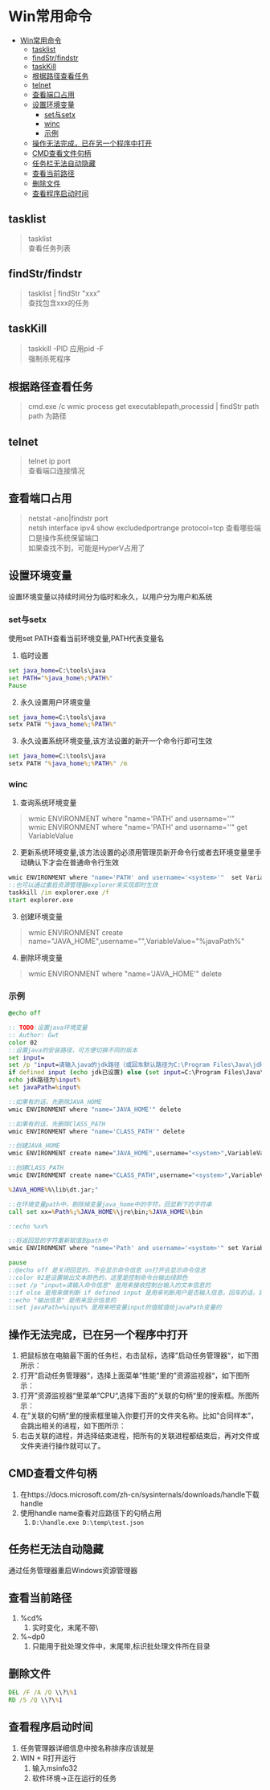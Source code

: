 # Win常用命令

- [Win常用命令](#win常用命令)
  - [tasklist](#tasklist)
  - [findStr/findstr](#findstrfindstr)
  - [taskKill](#taskkill)
  - [根据路径查看任务](#根据路径查看任务)
  - [telnet](#telnet)
  - [查看端口占用](#查看端口占用)
  - [设置环境变量](#设置环境变量)
    - [set与setx](#set与setx)
    - [winc](#winc)
    - [示例](#示例)
  - [操作无法完成，已在另一个程序中打开](#操作无法完成已在另一个程序中打开)
  - [CMD查看文件句柄](#cmd查看文件句柄)
  - [任务栏无法自动隐藏](#任务栏无法自动隐藏)
  - [查看当前路径](#查看当前路径)
  - [删除文件](#删除文件)
  - [查看程序启动时间](#查看程序启动时间)


## tasklist

> tasklist  
> 查看任务列表  

## findStr/findstr

> tasklist | findStr "xxx"  
> 查找包含xxx的任务

## taskKill

> taskkill -PID 应用pid -F  
> 强制杀死程序

## 根据路径查看任务

> cmd.exe /c wmic process get executablepath,processid | findStr path
> path 为路径

## telnet

> telnet ip port  
> 查看端口连接情况

## 查看端口占用

> netstat -ano|findstr port  
> netsh interface ipv4 show excludedportrange protocol=tcp 查看哪些端口是操作系统保留端口  
如果查找不到，可能是HyperV占用了

## 设置环境变量

设置环境变量以持续时间分为临时和永久，以用户分为用户和系统

### set与setx

使用set PATH查看当前环境变量,PATH代表变量名

1. 临时设置
```bat
set java_home=C:\tools\java
set PATH="%java_home%;%PATH%"
Pause
```
2. 永久设置用户环境变量
```bat
set java_home=C:\tools\java
setx PATH "%java_home%;%PATH%"
```
3. 永久设置系统环境变量,该方法设置的新开一个命令行即可生效
```bat
set java_home=C:\tools\java
setx PATH "%java_home%;%PATH%" /m
```

### winc

1. 查询系统环境变量
> wmic ENVIRONMENT where "name='PATH' and username='<system>'"  
> wmic ENVIRONMENT where "name='PATH' and username='<system>'"  get VariableValue
2. 更新系统环境变量,该方法设置的必须用管理员新开命令行或者去环境变量里手动确认下才会在普通命令行生效
```bat
wmic ENVIRONMENT where "name='PATH' and username='<system>'"  set VariableValue="C:\tools\java;%PATH%"
::也可以通过重启资源管理器explorer来实现即时生效
taskkill /im explorer.exe /f
start explorer.exe
```
3. 创建环境变量
> wmic ENVIRONMENT create name="JAVA_HOME",username="<system>",VariableValue="%javaPath%"
4. 删除环境变量
> wmic ENVIRONMENT where "name='JAVA_HOME'" delete

### 示例
```bat
@echo off

:: TODO:设置java环境变量
:: Author: Gwt
color 02
::设置java的安装路径，可方便切换不同的版本
set input=
set /p "input=请输入java的jdk路径（或回车默认路径为C:\Program Files\Java\jdk1.7.0_71）:"
if defined input (echo jdk已设置) else (set input=C:\Program Files\Java\jdk1.7.0_71)
echo jdk路径为%input%
set javaPath=%input%

::如果有的话，先删除JAVA_HOME
wmic ENVIRONMENT where "name='JAVA_HOME'" delete

::如果有的话，先删除ClASS_PATH
wmic ENVIRONMENT where "name='CLASS_PATH'" delete

::创建JAVA_HOME
wmic ENVIRONMENT create name="JAVA_HOME",username="<system>",VariableValue="%javaPath%"

::创建CLASS_PATH
wmic ENVIRONMENT create name="CLASS_PATH",username="<system>",VariableValue=".;%%JAVA_HOME%%\lib\tools.jar;%

%JAVA_HOME%%\lib\dt.jar;"

::在环境变量path中，剔除掉变量java_home中的字符，回显剩下的字符串
call set xx=%Path%;%JAVA_HOME%\jre\bin;%JAVA_HOME%\bin

::echo %xx%

::将返回显的字符重新赋值到path中
wmic ENVIRONMENT where "name='Path' and username='<system>'" set VariableValue="%xx%"

pause
::@echo off 是关闭回显的，不会显示命令信息 on打开会显示命令信息
::color 02是设置输出文本颜色的，这里是控制命令台输出绿颜色
::set /p "input=请输入命令信息" 是用来接收控制台输入的文本信息的
::if else 是用来做判断 if defined input 是用来判断用户是否输入信息，回车的话，则表示未定义input的值
::echo "输出信息" 是用来显示信息的
::set javaPath=%input% 是用来吧变量input的值赋值给javaPath变量的
```

## 操作无法完成，已在另一个程序中打开

1. 把鼠标放在电脑最下面的任务栏，右击鼠标，选择”启动任务管理器“，如下图所示：
2. 打开”启动任务管理器“，选择上面菜单”性能“里的”资源监视器“，如下图所示：
3. 打开”资源监视器“里菜单”CPU“,选择下面的”关联的句柄“里的搜索框。所图所示：
3. 在”关联的句柄“里的搜索框里输入你要打开的文件夹名称。比如”合同样本”，会跳出相关的进程，如下图所示：
4. 右击关联的进程，并选择结束进程，把所有的关联进程都结束后，再对文件或文件夹进行操作就可以了。

## CMD查看文件句柄

1. 在https://docs.microsoft.com/zh-cn/sysinternals/downloads/handle下载handle
2. 使用handle name查看对应路径下的句柄占用
   1. `D:\handle.exe D:\temp\test.json`

##  任务栏无法自动隐藏

通过任务管理器重启Windows资源管理器

## 查看当前路径

1. %cd%
   1. 实时变化，末尾不带\
2. %~dp0
   1. 只能用于批处理文件中，末尾带\,标识批处理文件所在目录

## 删除文件

```bat
DEL /F /A /Q \\?\%1
RD /S /Q \\?\%1
```

## 查看程序启动时间

1. 任务管理器详细信息中按名称排序应该就是
2. WIN + R打开运行
   1. 输入msinfo32
   2. 软件环境->正在运行的任务
